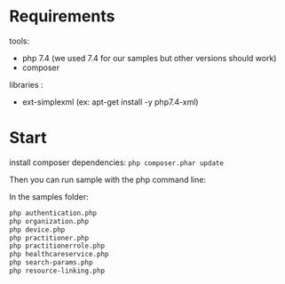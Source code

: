 # Requirements

tools:

* php 7.4 (we used 7.4 for our samples but other versions should work)
* composer

libraries :

* ext-simplexml (ex: apt-get install -y  php7.4-xml)

# Start 

install composer dependencies: `php composer.phar update`

Then you can run sample with the php command line: 

In the samples folder: 

```bash
php authentication.php
php organization.php
php device.php
php practitioner.php
php practitionerrole.php
php healthcareservice.php
php search-params.php
php resource-linking.php
```